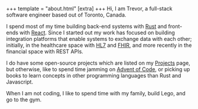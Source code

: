+++
template = "about.html"
[extra]
+++
Hi, I am Trevor, a full-stack software engineer based out of Toronto, Canada.

I spend most of my time building back-end systems with [Rust][rust] and front-ends with [React][react]. Since I started out my work has focused on building integration platforms that enable systems to exchange data with each other; initially, in the healthcare space with [HL7][hl7] and [FHIR][fhir], and more recently in the financial space with REST APIs.

I do have some open-source projects which are listed on my [Projects][projects] page, but otherwise, like to spend time jamming on [Advent of Code][aoc], or picking up books to learn concepts in other programming languages than Rust and Javascript.

When I am not coding, I like to spend time with my family, build Lego, and go to the gym.

[rust]: https://www.rust-lang.org/
[react]: https://react.dev/
[hl7]: https://www.hl7.org/
[fhir]: https://www.hl7.org/fhir/overview.html
[projects]: /projects
[aoc]: https://adventofcode.com/